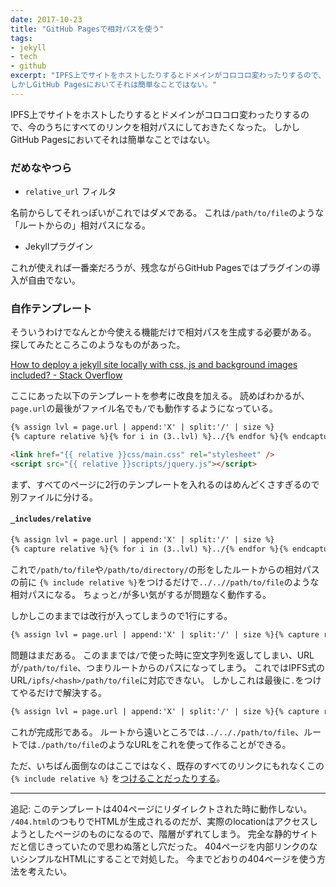 ```yaml
---
date: 2017-10-23
title: "GitHub Pagesで相対パスを使う"
tags:
- jekyll
- tech
- github
excerpt: "IPFS上でサイトをホストしたりするとドメインがコロコロ変わったりするので、今のうちにすべてのリンクを相対パスにしておきたくなった。
しかしGitHub Pagesにおいてそれは簡単なことではない。"
---
```


IPFS上でサイトをホストしたりするとドメインがコロコロ変わったりするので、今のうちにすべてのリンクを相対パスにしておきたくなった。
しかしGitHub Pagesにおいてそれは簡単なことではない。

### だめなやつら

- `relative_url` フィルタ

名前からしてそれっぽいがこれではダメである。
これは`/path/to/file`のような「ルートからの」相対パスになる。

- Jekyllプラグイン

これが使えれば一番楽だろうが、残念ながらGitHub Pagesではプラグインの導入が自由でない。

### 自作テンプレート

そういうわけでなんとか今使える機能だけで相対パスを生成する必要がある。
探してみたところこのようなものがあった。

[How to deploy a jekyll site locally with css, js and background images included? - Stack Overflow](https://stackoverflow.com/questions/7985081/how-to-deploy-a-jekyll-site-locally-with-css-js-and-background-images-included)

ここにあった以下のテンプレートを参考に改良を加える。
読めばわかるが、`page.url`の最後がファイル名でも`/`でも動作するようになっている。

```html
{% assign lvl = page.url | append:'X' | split:'/' | size %}
{% capture relative %}{% for i in (3..lvl) %}../{% endfor %}{% endcapture %}

<link href="{{ relative }}css/main.css" rel="stylesheet" />
<script src="{{ relative }}scripts/jquery.js"></script>
```

まず、すべてのページに2行のテンプレートを入れるのはめんどくさすぎるので別ファイルに分ける。

#### `_includes/relative`

```html
{% assign lvl = page.url | append:'X' | split:'/' | size %}
{% capture relative %}{% for i in (3..lvl) %}../{% endfor %}{% endcapture %}
```

これで`/path/to/file`や`/path/to/directory/`の形をしたルートからの相対パスの前に
`{% include relative %}`をつけるだけで`../..//path/to/file`のような相対パスになる。
ちょっと`/`が多い気がするが問題なく動作する。

しかしこのままでは改行が入ってしまうので1行にする。

```html
{% assign lvl = page.url | append:'X' | split:'/' | size %}{% capture relative %}{% for i in (3..lvl) %}../{% endfor %}{% endcapture %}
```

問題はまだある。
このままでは`/`で使った時に空文字列を返してしまい、URLが`/path/to/file`、つまりルートからのパスになってしまう。
これではIPFS式のURL`/ipfs/<hash>/path/to/file`に対応できない。
しかしこれは最後に`.`をつけてやるだけで解決する。

```html
{% assign lvl = page.url | append:'X' | split:'/' | size %}{% capture relative %}{% for i in (3..lvl) %}../{% endfor %}{% endcapture %}.
```

これが完成形である。
ルートから遠いところでは`../.././path/to/file`、ルートでは`./path/to/file`のようなURLをこれを使って作ることができる。

ただ、いちばん面倒なのはここではなく、既存のすべてのリンクにもれなくこの`{% include relative %}`
を[つけることだったりする](https://github.com/kotet/kotet.github.io/commit/d0057ecd2a60b48a0ad0901d6f5518ce69a49cf5)。

---

追記: このテンプレートは404ページにリダイレクトされた時に動作しない。
`/404.html`のつもりでHTMLが生成されるのだが、実際のlocationはアクセスしようとしたページのものになるので、階層がずれてしまう。
完全な静的サイトだと信じきっていたので思わぬ落とし穴だった。
404ページを内部リンクのないシンプルなHTMLにすることで対処した。
今までどおりの404ページを使う方法を考えたい。